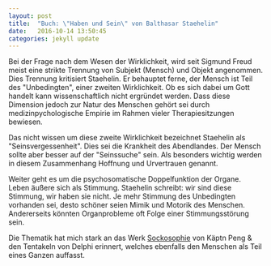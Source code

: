 ```yaml
---
layout: post
title:  "Buch: \"Haben und Sein\" von Balthasar Staehelin"
date:   2016-10-14 13:50:45
categories: jekyll update
---
```


Bei der Frage nach dem Wesen der Wirklichkeit, wird seit Sigmund Freud meist eine strikte Trennung von Subjekt (Mensch) und Objekt angenommen. Dies Trennung kritisiert Staehelin. Er behauptet ferne, der Mensch ist Teil des "Unbedingten", einer zweiten Wirklichkeit. Ob es sich dabei um Gott handelt kann wissenschaftlich nicht ergründet werden. Dass diese Dimension jedoch zur Natur des Menschen gehört sei durch medizinpychologische Empirie im Rahmen vieler Therapiesitzungen bewiesen.

Das nicht wissen um diese zweite Wirklichkeit bezeichnet Staehelin als \"Seinsvergessenheit\". Dies sei die Krankheit des Abendlandes. Der Mensch sollte aber besser auf der \"Seinssuche\" sein. Als besonders wichtig werden in diesem Zusammenhang Hoffnung und Urvertrauen genannt.

Weiter geht es um die psychosomatische Doppelfunktion der Organe. Leben äußere sich als Stimmung. Staehelin schreibt: wir sind diese Stimmung, wir haben sie nicht. Je mehr Stimmung des Unbedingten vorhanden sei, desto schöner seien Mimik und Motorik des Menschen. Andererseits könnten Organprobleme oft Folge einer Stimmungsstörung sein.

Die Thematik hat mich stark an das Werk [Sockosophie][socko] von Käptn Peng & den Tentakeln von Delphi erinnert, welches ebenfalls den Menschen als Teil eines Ganzen auffasst.

[socko]:    https://www.youtube.com/watch?v=MVBeLoO1NuU
